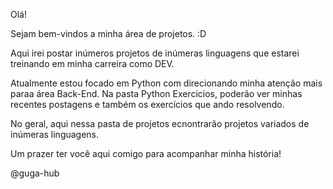 Olá! 
 
Sejam bem-vindos a minha área de projetos. :D

Aqui irei postar inúmeros projetos de inúmeras linguagens que estarei treinando em minha carreira como DEV. 

Atualmente estou focado em Python com direcionando minha atenção mais paraa área Back-End. 
Na pasta Python Exercicios, poderão ver minhas recentes postagens e também os exercícios que ando resolvendo. 

No geral, aqui nessa pasta de projetos ecnontrarão projetos variados de inúmeras linguagens. 


Um prazer ter você aqui comigo para acompanhar minha história! 

@guga-hub
